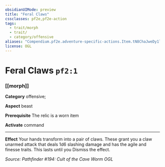 ```yaml
---
obsidianUIMode: preview
title: "Feral Claws"
cssclasses: pf2e,pf2e-action
tags:
  - trait/morph
  - trait/
  - category/offensive
aliases: "Compendium.pf2e.adventure-specific-actions.Item.tN8ChaJweDy1lT0s"
license: OGL
---
```

# Feral Claws `pf2:1`

### [[morph]]

**Category** offensive; 




**Aspect** beast

**Prerequisite** The relic is a worn item

**Activate** command

* * *

**Effect** Your hands transform into a pair of claws. These grant you a claw unarmed attack that deals 1d6 slashing damage and has the agile and finesse traits. This lasts until you Dismiss the effect.

*Source: Pathfinder #194: Cult of the Cave Worm*
*OGL*
